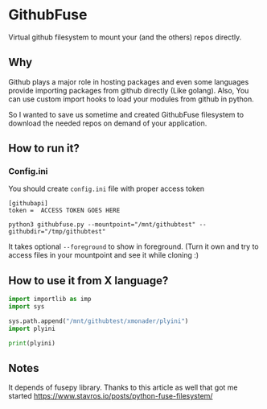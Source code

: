 # GithubFuse
Virtual github filesystem to mount your (and the others) repos directly.

## Why 
Github plays a major role in hosting packages and even some languages provide importing packages from github directly (Like golang).
Also, You can use custom import hooks to load your modules from github in python.

So I wanted to save us sometime and created GithubFuse filesystem to download the needed repos on demand of your application.


## How to run it?

### Config.ini
You should create `config.ini` file with proper access token
```
[githubapi]
token =  ACCESS TOKEN GOES HERE
```


```
python3 githubfuse.py --mountpoint="/mnt/githubtest" --githubdir="/tmp/githubtest"
```
It takes optional `--foreground` to show in foreground. (Turn it own and try to access files in your mountpoint and see it while cloning :) 



## How to use it from X language? 
```python
import importlib as imp
import sys

sys.path.append("/mnt/githubtest/xmonader/plyini")
import plyini

print(plyini)
```
## Notes
It depends of fusepy library.
Thanks to this article as well that got me started https://www.stavros.io/posts/python-fuse-filesystem/

